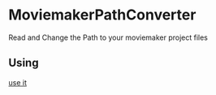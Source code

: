 # MoviemakerPathConverter
Read and Change the Path to your moviemaker project files

## Using
[use it](simon-laux.github.io/MoviemakerPathConverter)
